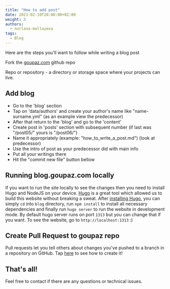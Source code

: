 ```yaml
---
title: "How to add post"
date: 2021-02-10T20:00:00+02:00
weight: 3
authors:
  - nurlana-mollayeva
tags:
  - Blog
---
```


Here are the steps you'll want to follow while writing a blog post

Fork the [goupaz.com](https://github.com/goupaz/goupaz.com) github repo

Repo or repository - a directory or storage space where your projects can live.

## Add blog

- Go to the 'blog' section
- Tap on 'data/authors' and create your author's name like "name-surname.yml" (as an example view the predecessor)
- After that return to the 'blog' and go to the 'content'
- Create post in 'posts' section with subsequent number (if last was "/post05/" yours is "/post06/")
- Name it appropriately (example: "how_to_write_a_post.md") (look at predecessor)
- Use the intro of post as your predecessor did with main info
- Put all your writings there
- Hit the "commit new file" button bellow

## Running blog.goupaz.com locally

If you want to run the site locally to see the changes then you need to install Hugo and NodeJS on your device. [Hugo](https://gohugo.io/) is a great tool which allowed us to build this website without breaking a sweat. After [installing Hugo](https://gohugo.io/getting-started/quick-start/#step-1-install-hugo), you can simply `cd` into `blog` directory, run `npm install` to install all necessary dependencies and finally run `hugo server` to run the website in development mode. By default hugo server runs on port `1313` but you can change that if you want. To see the website, go to `http://localhost:1313` :)

## Create Pull Request to goupaz repo

Pull requests let you tell others about changes you've pushed to a branch in a repository on GitHub.
Tap [here](https://docs.github.com/en/github/collaborating-with-issues-and-pull-requests/creating-a-pull-request) to see how to create it!

## That's all!

Feel free to contact if there are any questions or technical issues.
